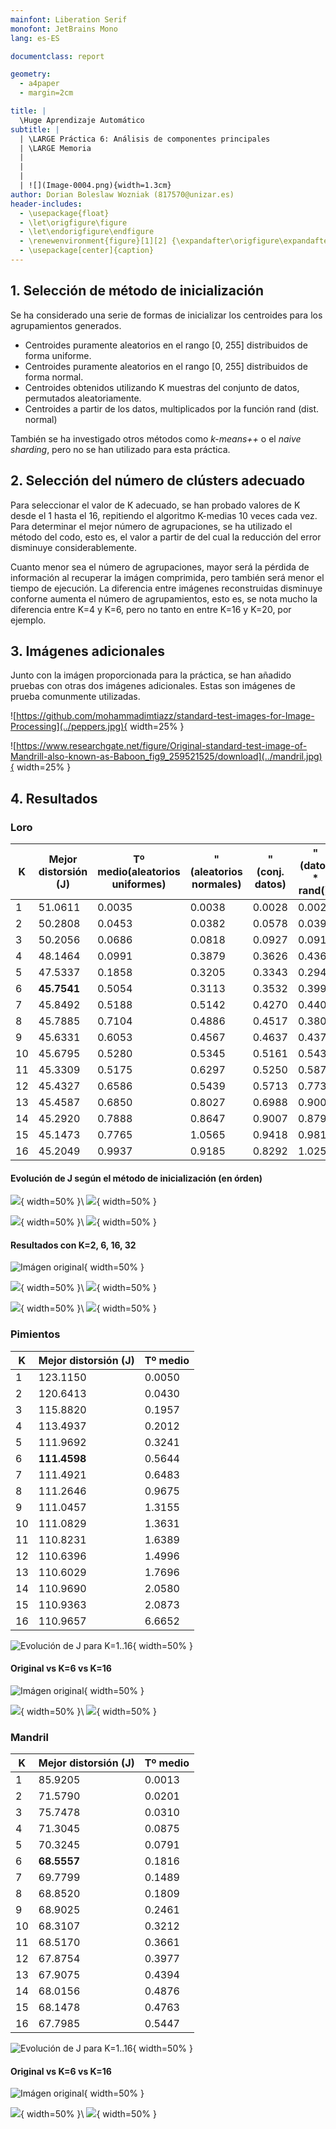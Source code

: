 ```yaml
---
mainfont: Liberation Serif
monofont: JetBrains Mono
lang: es-ES

documentclass: report

geometry:
  - a4paper
  - margin=2cm

title: |  
  \Huge Aprendizaje Automático
subtitle: |
  | \LARGE Práctica 6: Análisis de componentes principales
  | \LARGE Memoria
  |
  |
  |
  | ![](Image-0004.png){width=1.3cm}
author: Dorian Boleslaw Wozniak (817570@unizar.es)
header-includes: 
  - \usepackage{float}
  - \let\origfigure\figure
  - \let\endorigfigure\endfigure
  - \renewenvironment{figure}[1][2] {\expandafter\origfigure\expandafter[H]} { \endorigfigure }
  - \usepackage[center]{caption}
---
```


## 1. Selección de método de inicialización

Se ha considerado una serie de formas de inicializar los centroides para los agrupamientos generados.

- Centroides puramente aleatorios en el rango [0, 255] distribuidos de forma uniforme.
- Centroides puramente aleatorios en el rango [0, 255] distribuidos de forma normal.
- Centroides obtenidos utilizando K muestras del conjunto de datos, permutados aleatoriamente.
- Centroides a partir de los datos, multiplicados por la función rand (dist. normal)

También se ha investigado otros métodos como *k-means++* o el *naive sharding*, pero no se han utilizado para esta práctica.

## 2. Selección del número de clústers adecuado

Para seleccionar el valor de K adecuado, se han probado valores de K desde el 1 hasta el 16, repitiendo el algoritmo K-medias 10 veces cada vez. Para determinar el mejor número de agrupaciones, se ha utilizado el método del codo, esto es, el valor a partir de del cual la reducción del error disminuye considerablemente.

Cuanto menor sea el número de agrupaciones, mayor será la pérdida de información al recuperar la imágen comprimida, pero también será menor el tiempo de ejecución. La diferencia entre imágenes reconstruidas disminuye conforne aumenta el número de agrupamientos, esto es, se nota mucho la diferencia entre K=4 y K=6, pero no tanto en entre K=16 y K=20, por ejemplo.

## 3. Imágenes adicionales

Junto con la imágen proporcionada para la práctica, se han añadido pruebas con otras dos imágenes adicionales. Estas son imágenes de prueba comunmente utilizadas.

![https://github.com/mohammadimtiazz/standard-test-images-for-Image-Processing](../peppers.jpg){ width=25% }


![https://www.researchgate.net/figure/Original-standard-test-image-of-Mandrill-also-known-as-Baboon_fig9_259521525/download](../mandril.jpg){ width=25% }


## 4. Resultados

### Loro

| K   | Mejor distorsión (J) | Tº medio(aleatorios uniformes) | "(aleatorios normales) | " (conj. datos) | " (datos * rand()) |
| --- | -------------------- | ------------------------------ | ---------------------- | --------------- | ------------------ |
| 1   | 51.0611              | 0.0035                         | 0.0038                 | 0.0028          | 0.0029             |
| 2   | 50.2808              | 0.0453                         | 0.0382                 | 0.0578          | 0.0392             |
| 3   | 50.2056              | 0.0686                         | 0.0818                 | 0.0927          | 0.0917             |
| 4   | 48.1464              | 0.0991                         | 0.3879                 | 0.3626          | 0.4363             |
| 5   | 47.5337              | 0.1858                         | 0.3205                 | 0.3343          | 0.2945             |
| 6   | **45.7541**          | 0.5054                         | 0.3113                 | 0.3532          | 0.3999             |
| 7   | 45.8492              | 0.5188                         | 0.5142                 | 0.4270          | 0.4409             |
| 8   | 45.7885              | 0.7104                         | 0.4886                 | 0.4517          | 0.3805             |
| 9   | 45.6331              | 0.6053                         | 0.4567                 | 0.4637          | 0.4376             |
| 10  | 45.6795              | 0.5280                         | 0.5345                 | 0.5161          | 0.5435             |
| 11  | 45.3309              | 0.5175                         | 0.6297                 | 0.5250          | 0.5878             |
| 12  | 45.4327              | 0.6586                         | 0.5439                 | 0.5713          | 0.7732             |
| 13  | 45.4587              | 0.6850                         | 0.8027                 | 0.6988          | 0.9005             |
| 14  | 45.2920              | 0.7888                         | 0.8647                 | 0.9007          | 0.8790             |
| 15  | 45.1473              | 0.7765                         | 1.0565                 | 0.9418          | 0.9816             |
| 16  | 45.2049              | 0.9937                         | 0.9185                 | 0.8292          | 1.0259             |

#### Evolución de J según el método de inicialización (en órden)

![](Loro_unif.png){ width=50% }\ ![](Loro_norm.png){ width=50% }

![](Loro_perm.png){ width=50% }\ ![](Loro_perm_norm.png){ width=50% }


#### Resultados con K=2, 6, 16, 32

![Imágen original](../smallparrot.jpg){ width=50% }

![](Loro_2.png){ width=50% }\ ![](Loro_6.png){ width=50% }

![](Loro_16.png){ width=50% }\ ![](Loro_32.png){ width=50% }

### Pimientos

| K   | Mejor distorsión (J) | Tº medio |
| --- | -------------------- | -------- |
| 1   | 123.1150             | 0.0050   |
| 2   | 120.6413             | 0.0430   |
| 3   | 115.8820             | 0.1957   |
| 4   | 113.4937             | 0.2012   |
| 5   | 111.9692             | 0.3241   |
| 6   | **111.4598**         | 0.5644   |
| 7   | 111.4921             | 0.6483   |
| 8   | 111.2646             | 0.9675   |
| 9   | 111.0457             | 1.3155   |
| 10  | 111.0829             | 1.3631   |
| 11  | 110.8231             | 1.6389   |
| 12  | 110.6396             | 1.4996   |
| 13  | 110.6029             | 1.7696   |
| 14  | 110.9690             | 2.0580   |
| 15  | 110.9363             | 2.0873   |
| 16  | 110.9657             | 6.6652   |


![Evolución de J para K=1..16](Peppers_Plot.png){ width=50% }

#### Original vs K=6 vs K=16

![Imágen original](../peppers.jpg){ width=50% }

![](Peppers_6.png){ width=50% }\ ![](Peppers_16.png){ width=50% }


### Mandril

| K   | Mejor distorsión (J) | Tº medio |
| --- | -------------------- | -------- |
| 1   | 85.9205              | 0.0013   |
| 2   | 71.5790              | 0.0201   |
| 3   | 75.7478              | 0.0310   |
| 4   | 71.3045              | 0.0875   |
| 5   | 70.3245              | 0.0791   |
| 6   | **68.5557**          | 0.1816   |
| 7   | 69.7799              | 0.1489   |
| 8   | 68.8520              | 0.1809   |
| 9   | 68.9025              | 0.2461   |
| 10  | 68.3107              | 0.3212   |
| 11  | 68.5170              | 0.3661   |
| 12  | 67.8754              | 0.3977   |
| 13  | 67.9075              | 0.4394   |
| 14  | 68.0156              | 0.4876   |
| 15  | 68.1478              | 0.4763   |
| 16  | 67.7985              | 0.5447   |
	
	
![Evolución de J para K=1..16](Mandril_Plot.png){ width=50% }
	
#### Original vs K=6 vs K=16

![Imágen original](../mandril.jpg){ width=50% }

![](Mandril_6.png){ width=50% }\ ![](Mandril_16.png){ width=50% }